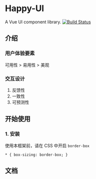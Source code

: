 # Happy-UI
A Vue UI component library.
[![Build Status](https://app.travis-ci.com/Richard-zhao93/happy-ui.svg?branch=master)](https://app.travis-ci.com/Richard-zhao93/happy-ui)

## 介绍
### 用户体验要素
可用性 > 易用性 > 美观

### 交互设计
1. 反馈性
2. 一致性
3. 可预测性

## 开始使用
### 1. 安装
  使用本框架前，请在 CSS 中开启 `border-box`
  ```
  * { box-sizing: border-box; }
  ```

## 文档
